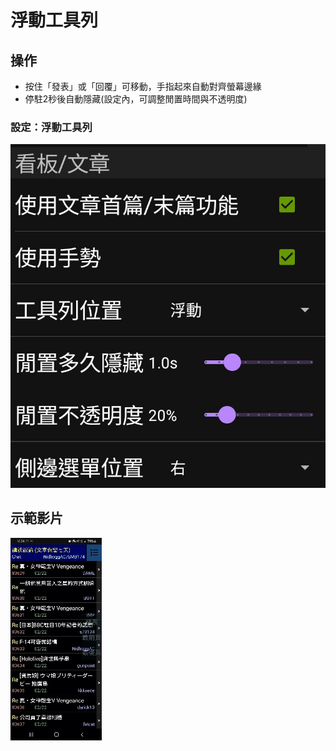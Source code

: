 # 浮動工具列
## 操作
* 按住「發表」或「回覆」可移動，手指起來自動對齊螢幕邊緣
* 停駐2秒後自動隱藏(設定內，可調整閒置時間與不透明度)
### 設定：浮動工具列
![image](pics/toolbar_floating.jpg)
## 示範影片
![image](pics/floatingToolBar.gif)